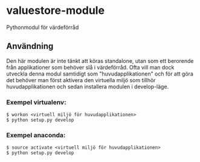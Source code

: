 # valuestore-module
Pythonmodul för värdeförråd

## Användning

Den här modulen är inte tänkt att köras standalone, utan som ett berorende från applikationer som behöver slå i värdeförråd. Ofta vill man dock utveckla denna modul samtidigt som "huvudapplikationen" och för att göra det behöver man först aktivera den virtuella miljö som tillhör huvudapplikationen och sedan installera modulen i develop-läge. 

### Exempel virtualenv:

    $ workon <virtuell miljö för huvudapplikationen>
    $ python setup.py develop

### Exempel anaconda:

    $ source activate <virtuell miljö för huvudapplikationen>
    $ python setup.py develop

